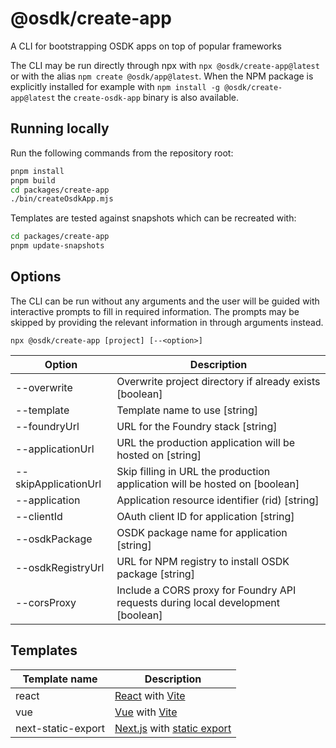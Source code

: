 # @osdk/create-app

A CLI for bootstrapping OSDK apps on top of popular frameworks

The CLI may be run directly through npx with `npx @osdk/create-app@latest` or with the alias `npm create @osdk/app@latest`. When the NPM package is explicitly installed for example with `npm install -g @osdk/create-app@latest` the `create-osdk-app` binary is also available.

## Running locally

Run the following commands from the repository root:

```sh
pnpm install
pnpm build
cd packages/create-app
./bin/createOsdkApp.mjs
```

Templates are tested against snapshots which can be recreated with:

```sh
cd packages/create-app
pnpm update-snapshots
```

## Options

The CLI can be run without any arguments and the user will be guided with interactive prompts to fill in required information. The prompts may be skipped by providing the relevant information in through arguments instead.

```
npx @osdk/create-app [project] [--<option>]
```

| Option               | Description                                                                      |
| -------------------- | -------------------------------------------------------------------------------- |
| --overwrite          | Overwrite project directory if already exists [boolean]                          |
| --template           | Template name to use [string]                                                    |
| --foundryUrl         | URL for the Foundry stack [string]                                               |
| --applicationUrl     | URL the production application will be hosted on [string]                        |
| --skipApplicationUrl | Skip filling in URL the production application will be hosted on [boolean]       |
| --application        | Application resource identifier (rid) [string]                                   |
| --clientId           | OAuth client ID for application [string]                                         |
| --osdkPackage        | OSDK package name for application [string]                                       |
| --osdkRegistryUrl    | URL for NPM registry to install OSDK package [string]                            |
| --corsProxy          | Include a CORS proxy for Foundry API requests during local development [boolean] |

## Templates

| Template name      | Description                                                                                                                           |
| ------------------ | ------------------------------------------------------------------------------------------------------------------------------------- |
| react              | [React](https://react.dev/) with [Vite](https://vitejs.dev/guide/why.html)                                                            |
| vue                | [Vue](https://vuejs.org/) with [Vite](https://vitejs.dev/guide/why.html)                                                              |
| next-static-export | [Next.js](https://nextjs.org/) with [static export](https://nextjs.org/docs/pages/building-your-application/deploying/static-exports) |
